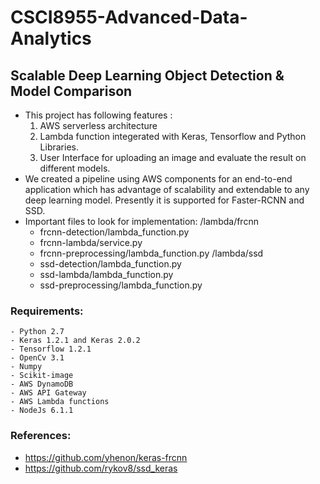 # CSCI8955-Advanced-Data-Analytics
## Scalable Deep Learning Object Detection & Model Comparison
- This project has following features :
  1) AWS serverless architecture
  2) Lambda function integerated with Keras, Tensorflow and Python Libraries.
  3) User Interface for uploading an image and evaluate the result on different models.
- We created a pipeline using AWS components for an end-to-end application which has advantage of scalability and extendable to 
any deep learning model. Presently it is supported for Faster-RCNN and SSD.
- Important files to look for implementation:
  /lambda/frcnn
    - frcnn-detection/lambda_function.py
    - frcnn-lambda/service.py
    - frcnn-preprocessing/lambda_function.py
  /lambda/ssd
    - ssd-detection/lambda_function.py
    - ssd-lambda/lambda_function.py
    - ssd-preprocessing/lambda_function.py

### Requirements:
    - Python 2.7
    - Keras 1.2.1 and Keras 2.0.2
    - Tensorflow 1.2.1
    - OpenCv 3.1
    - Numpy
    - Scikit-image
    - AWS DynamoDB
    - AWS API Gateway
    - AWS Lambda functions
    - NodeJs 6.1.1

### References:
 - https://github.com/yhenon/keras-frcnn
 - https://github.com/rykov8/ssd_keras
